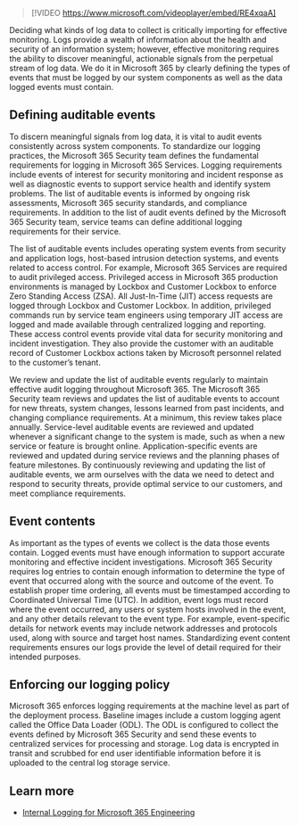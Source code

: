 > [!VIDEO https://www.microsoft.com/videoplayer/embed/RE4xqaA]

Deciding what kinds of log data to collect is critically importing for effective monitoring. Logs provide a wealth of information about the health and security of an information system; however, effective monitoring requires the ability to discover meaningful, actionable signals from the perpetual stream of log data. We do it in Microsoft 365 by clearly defining the types of events that must be logged by our system components as well as the data logged events must contain.

## Defining auditable events

To discern meaningful signals from log data, it is vital to audit events consistently across system components. To standardize our logging practices, the Microsoft 365 Security team defines the fundamental requirements for logging in Microsoft 365 Services. Logging requirements include events of interest for security monitoring and incident response as well as diagnostic events to support service health and identify system problems. The list of auditable events is informed by ongoing risk assessments, Microsoft 365 security standards, and compliance requirements. In addition to the list of audit events defined by the Microsoft 365 Security team, service teams can define additional logging requirements for their service.

The list of auditable events includes operating system events from security and application logs, host-based intrusion detection systems, and events related to access control. For example, Microsoft 365 Services are required to audit privileged access. Privileged access in Microsoft 365 production environments is managed by Lockbox and Customer Lockbox to enforce Zero Standing Access (ZSA). All Just-In-Time (JIT) access requests are logged through Lockbox and Customer Lockbox. In addition, privileged commands run by service team engineers using temporary JIT access are logged and made available through centralized logging and reporting. These access control events provide vital data for security monitoring and incident investigation. They also provide the customer with an auditable record of Customer Lockbox actions taken by Microsoft personnel related to the customer’s tenant.

We review and update the list of auditable events regularly to maintain effective audit logging throughout Microsoft 365. The Microsoft 365 Security team reviews and updates the list of auditable events to account for new threats, system changes, lessons learned from past incidents, and changing compliance requirements. At a minimum, this review takes place annually. Service-level auditable events are reviewed and updated whenever a significant change to the system is made, such as when a new service or feature is brought online. Application-specific events are reviewed and updated during service reviews and the planning phases of feature milestones. By continuously reviewing and updating the list of auditable events, we arm ourselves with the data we need to detect and respond to security threats, provide optimal service to our customers, and meet compliance requirements.

## Event contents

As important as the types of events we collect is the data those events contain. Logged events must have enough information to support accurate monitoring and effective incident investigations. Microsoft 365 Security requires log entries to contain enough information to determine the type of event that occurred along with the source and outcome of the event. To establish proper time ordering, all events must be timestamped according to Coordinated Universal Time (UTC). In addition, event logs must record where the event occurred, any users or system hosts involved in the event, and any other details relevant to the event type. For example, event-specific details for network events may include network addresses and protocols used, along with source and target host names. Standardizing event content requirements ensures our logs provide the level of detail required for their intended purposes.

## Enforcing our logging policy

Microsoft 365 enforces logging requirements at the machine level as part of the deployment process. Baseline images include a custom logging agent called the Office Data Loader (ODL). The ODL is configured to collect the events defined by Microsoft 365 Security and send these events to centralized services for processing and storage. Log data is encrypted in transit and scrubbed for end user identifiable information before it is uploaded to the central log storage service.

## Learn more

- [Internal Logging for Microsoft 365 Engineering](/office365/Enterprise/office-365-internal-logging)
